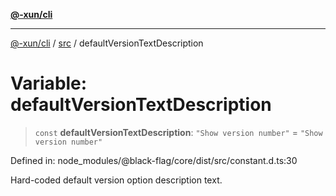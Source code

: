 [**@-xun/cli**](../../README.md)

***

[@-xun/cli](../../README.md) / [src](../README.md) / defaultVersionTextDescription

# Variable: defaultVersionTextDescription

> `const` **defaultVersionTextDescription**: `"Show version number"` = `"Show version number"`

Defined in: node\_modules/@black-flag/core/dist/src/constant.d.ts:30

Hard-coded default version option description text.
